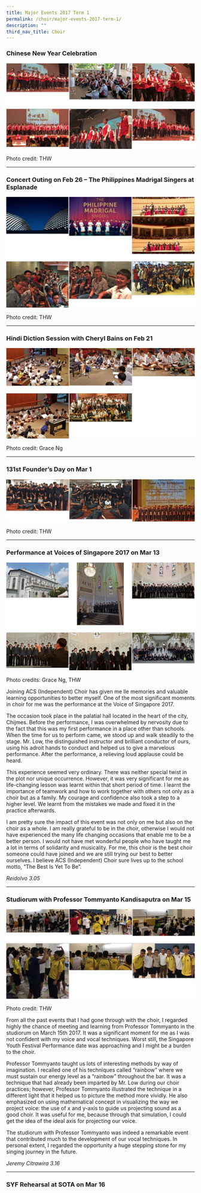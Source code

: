 ```yaml
---
title: Major Events 2017 Term 1
permalink: /choir/major-events-2017-term-1/
description: ""
third_nav_title: Choir
---
```

### Chinese New Year Celebration

![](/images/2017%20Term%201-1.png)

Photo credit: THW

* * *

### Concert Outing on Feb 26 – The Philippines Madrigal Singers at Esplanade

![](/images/2017%20Term%201-2.png)

Photo credit: THW

* * *

### Hindi Diction Session with Cheryl Bains on Feb 21

![](/images/2017%20Term%201-3.png)

Photo credit: Grace Ng

* * *

### 131st Founder’s Day on Mar 1

![](/images/2017%20Term%201-4.png)

Photo credit: THW

* * *

### Performance at Voices of Singapore 2017 on Mar 13

![](/images/2017%20Term%201-5.png)

Photo credits: Grace Ng, THW

Joining ACS (Independent) Choir has given me lle memories and valuable learning opportunities to better myself. One of the most significant moments in choir for me was the performance at the Voice of Singapore 2017.

The occasion took place in the palatial hall located in the heart of the city, Chijmes. Before the performance, I was overwhelmed by nervosity due to the fact that this was my first performance in a place other than schools. When the time for us to perform came, we stood up and walk steadily to the stage. Mr. Low, the distinguished instructor and brilliant conductor of ours, using his adroit hands to conduct and helped us to give a marvelous performance. After the performance, a relieving loud applause could be heard.

This experience seemed very ordinary. There was neither special twist in the plot nor unique occurrence. However, it was very significant for me as life-changing lesson was learnt within that short period of time. I learnt the importance of teamwork and how to work together with others not only as a choir but as a family. My courage and confidence also took a step to a higher level. We learnt from the mistakes we made and fixed it in the practice afterwards.

I am pretty sure the impact of this event was not only on me but also on the choir as a whole. I am really grateful to be in the choir, otherwise I would not have experienced the many life changing occasions that enable me to be a better person. I would not have met wonderful people who have taught me a lot in terms of solidarity and musicality. For me, this choir is the best choir someone could have joined and we are still trying our best to better ourselves. I believe ACS (Independent) Choir sure lives up to the school motto, “The Best Is Yet To Be”.

*Reidolvo 3.05*

* * *

### Studiorum with Professor Tommyanto Kandisaputra on Mar 15

![](/images/2017%20Term%201-6.png)

Photo credit: THW

From all the past events that I had gone through with the choir, I regarded highly the chance of meeting and learning from Professor Tommyanto in the studiorum on March 15th 2017\. It was a significant moment for me as I was not confident with my voice and vocal techniques. Worst still, the Singapore Youth Festival Performance date was approaching and I might be a burden to the choir.

Professor Tommyanto taught us lots of interesting methods by way of imagination. I recalled one of his techniques called “rainbow” where we must sustain our energy level as a “rainbow” throughout the bar. It was a technique that had already been imparted by Mr. Low during our choir practices; however, Professor Tommyanto illustrated the technique in a different light that it helped us to picture the method more vividly. He also emphasized on using mathematical concept in visualizing the way we project voice: the use of x and y-axis to guide us projecting sound as a good choir. It was useful for me, because through that simulation, I could get the idea of the ideal axis for projecting our voice.

The studiorum with Professor Tommyanto was indeed a remarkable event that contributed much to the development of our vocal techniques. In personal extent, I regarded the opportunity a huge stepping stone for my singing journey in the future.

*Jeremy Citrawira 3.16*

* * *

### SYF Rehearsal at SOTA on Mar 16